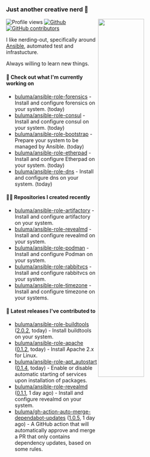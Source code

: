 ### Just another creative nerd 👋


![Profile views](https://gpvc.arturio.dev/buluma) <a href="https://gitstats.me/buluma">
  <img align="right" src="https://github-readme-stats.vercel.app/api?username=buluma&theme=gotham&show_icons=true" width="50%"/>
</a>
[![Github](https://img.shields.io/badge/-buluma-black?style=flat&labelColor=black&logo=github&logoColor=white&include_all_commits=true&count_private=true)](https://gitstats.me/buluma)
[![GitHub contributors](https://img.shields.io/github/contributors/buluma/badges.svg)](https://GitHub.com/buluma/badges/graphs/contributors/)

I like nerding-out, specifically around [Ansible](https://github.com/ansible/ansible), automated test and infrastucture.

Always willing to learn new things.

#### 👷 Check out what I'm currently working on

- [buluma/ansible-role-forensics](https://github.com/buluma/ansible-role-forensics) - Install and configure forensics on your system. (today)
- [buluma/ansible-role-consul](https://github.com/buluma/ansible-role-consul) - Install and configure consul on your system. (today)
- [buluma/ansible-role-bootstrap](https://github.com/buluma/ansible-role-bootstrap) - Prepare your system to be managed by Ansible. (today)
- [buluma/ansible-role-etherpad](https://github.com/buluma/ansible-role-etherpad) - Install and configure Etherpad on your system. (today)
- [buluma/ansible-role-dns](https://github.com/buluma/ansible-role-dns) - Install and configure dns on your system. (today)

#### 👨‍💻 Repositories I created recently

- [buluma/ansible-role-artifactory](https://github.com/buluma/ansible-role-artifactory) - Install and configure artifactory on your system.
- [buluma/ansible-role-revealmd](https://github.com/buluma/ansible-role-revealmd) - Install and configure revealmd on your system.
- [buluma/ansible-role-podman](https://github.com/buluma/ansible-role-podman) - Install and configure Podman on your system.
- [buluma/ansible-role-rabbitvcs](https://github.com/buluma/ansible-role-rabbitvcs) - Install and configure rabbitvcs on your system.
- [buluma/ansible-role-timezone](https://github.com/buluma/ansible-role-timezone) - Install and configure timezone on your systems.

#### 🚀 Latest releases I've contributed to

- [buluma/ansible-role-buildtools](https://github.com/buluma/ansible-role-buildtools) ([2.0.2](https://github.com/buluma/ansible-role-buildtools/releases/tag/2.0.2), today) - Install buildtools on your system.
- [buluma/ansible-role-apache](https://github.com/buluma/ansible-role-apache) ([0.1.2](https://github.com/buluma/ansible-role-apache/releases/tag/0.1.2), today) - Install Apache 2.x for Linux.
- [buluma/ansible-role-apt_autostart](https://github.com/buluma/ansible-role-apt_autostart) ([0.1.4](https://github.com/buluma/ansible-role-apt_autostart/releases/tag/0.1.4), today) - Enable or disable automatic starting of services upon installation of packages.
- [buluma/ansible-role-revealmd](https://github.com/buluma/ansible-role-revealmd) ([0.1.1](https://github.com/buluma/ansible-role-revealmd/releases/tag/0.1.1), 1 day ago) - Install and configure revealmd on your system.
- [buluma/gh-action-auto-merge-dependabot-updates](https://github.com/buluma/gh-action-auto-merge-dependabot-updates) ([1.0.5](https://github.com/buluma/gh-action-auto-merge-dependabot-updates/releases/tag/1.0.5), 1 day ago) - A GitHub action that will automatically approve and merge a PR that only contains dependency updates, based on some rules.


